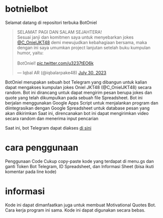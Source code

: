 # botnielbot
Selamat datang di repositori terbuka BotOniel

<blockquote class="twitter-tweet" data-dnt="true" align="left"><p lang="in" dir="ltr">SELAMAT PAGI DAN SALAM SEJAHTERA!<br>Sesuai janji dan komitmen saya untuk menyebarkan jokes <a href="https://twitter.com/C_OnielJKT48?ref_src=twsrc%5Etfw">@C_OnielJKT48</a> demi mewujudkan kebahagiaan bersama, maka dengan ini saya umumkan project lanjutan setelah buku kumpulan humor, yaitu:<br><br>BotOniel! <a href="https://t.co/u3237tEO6k">pic.twitter.com/u3237tEO6k</a></p>&mdash; Iqbal AR (@iqbalarpake48) <a href="https://twitter.com/iqbalarpake48/status/1685486897542676480?ref_src=twsrc%5Etfw">July 30, 2023</a></blockquote>

BotOniel merupakan sebuah bot Telegram yang dibangun untuk kalian dapat mengakses kumpulan jokes Oniel JKT48 (@C_OnielJKT48) secara random.
Bot ini dirancang untuk dapat mengirim pesan berupa jokes dan quote yang telah dikumpulkan pada sebuah file Spreadsheet. Bot ini berjalan menggunakan Google Apps Script untuk menjalankan program dan diintegrasikan dengan Google Spreadsheet untuk database pesan yang akan dikirimkan
Saat ini, direncanakan bot ini dapat mengirimkan video secara random dan menerima input pencarian

Saat ini, bot Telegram dapat diakses [di sini](https://t.me/botnielbot/ "Open Telegram Bot")

# cara penggunaan
Penggunaan Code
Cukup copy-paste kode yang terdapat di menu.gs dan ganti Token Bot Telegram, ID Spreadsheet, dan Informasi Sheet (bisa ikuti komentar pada line kode)

# informasi
Kode ini dapat dimanfaatkan juga untuk membuat Motivational Quotes Bot. Cara kerja program ini sama.
Kode ini dapat digunakan secara bebas.
